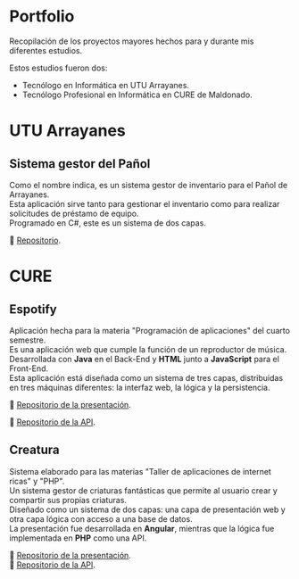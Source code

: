 # Portfolio  
Recopilación de los proyectos mayores hechos para y durante mis diferentes estudios.

Estos estudios fueron dos:
- Tecnólogo en Informática en UTU Arrayanes.
- Tecnólogo Profesional en Informática en CURE de Maldonado. 

# UTU Arrayanes 
## Sistema gestor del Pañol  
Como el nombre indica, es un sistema gestor de inventario para el Pañol de Arrayanes.  
Esta aplicación sirve tanto para gestionar el inventario como para realizar solicitudes de préstamo de equipo.  
Programado en C#, este es un sistema de dos capas.

🔗 [Repositorio](https://github.com/Wokus/Proyecto-Proyectoso-de-fin-de-anio/blob/master).

# CURE  
## Espotify

Aplicación hecha para la materia "Programación de aplicaciones" del cuarto semestre.  
Es una aplicación web que cumple la función de un reproductor de música. Desarrollada con **Java** en el Back-End y **HTML** junto a **JavaScript** para el Front-End.  
Esta aplicación está diseñada como un sistema de tres capas, distribuidas en tres máquinas diferentes: la interfaz web, la lógica y la persistencia.  

🔗 [Repositorio de la presentación](https://github.com/Wokus/Proyecto-Proyectoso-de-fin-de-anio/blob/master/README.md).

🔗 [Repositorio de la API](https://github.com/Wokus/Proyecto-Proyectoso-de-fin-de-anio/blob/master/README.md).

## Creatura  
Sistema elaborado para las materias "Taller de aplicaciones de internet ricas" y "PHP".  
Un sistema gestor de criaturas fantásticas que permite al usuario crear y compartir sus propias criaturas.  
Diseñado como un sistema de dos capas: una capa de presentación web y otra capa lógica con acceso a una base de datos.  
La presentación fue desarrollada en **Angular**, mientras que la lógica fue implementada en **PHP** como una API.  

🔗 [Repositorio de la presentación](https://github.com/LatiosLaw/Creatura_RIA/tree/main/Creatura).  
🔗 [Repositorio de la API](https://github.com/LatiosLaw/Creatura_PHP).
